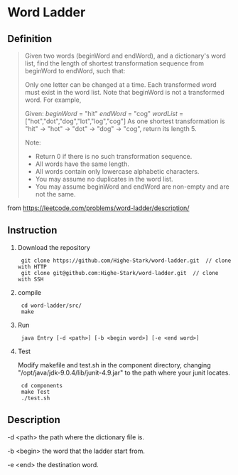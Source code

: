 Word Ladder
===========

## Definition

> Given two words (beginWord and endWord), and a dictionary's word list, find the length of shortest transformation sequence from beginWord to endWord, such that: 
>
> Only one letter can be changed at a time.
> Each transformed word must exist in the word list. Note that beginWord is not a transformed word.
> For example, 
>
> Given:
> _beginWord_ = "hit"
> _endWord_ = "cog"
> _wordList_ = ["hot","dot","dog","lot","log","cog"]
> As one shortest transformation is "hit" -> "hot" -> "dot" -> "dog" -> "cog",
> return its length 5.
>
> Note:
> * Return 0 if there is no such transformation sequence.
> * All words have the same length.
> * All words contain only lowercase alphabetic characters.
> * You may assume no duplicates in the word list.
> * You may assume beginWord and endWord are non-empty and are not the same.

 from https://leetcode.com/problems/word-ladder/description/

## Instruction

1. Download the repository

		git clone https://github.com/Highe-Stark/word-ladder.git  // clone with HTTP
		git clone git@github.com:Highe-Stark/word-ladder.git  // clone with SSH

2. compile

		cd word-ladder/src/
		make

3. Run 

		java Entry [-d <path>] [-b <begin word>] [-e <end word>]
	           

4. Test
  
	Modify makefile and test.sh in the component directory, changing "/opt/java/jdk-9.0.4/lib/junit-4.9.jar" to the path where your junit locates.

		cd components
		make Test
		./test.sh

## Description

-d \<path\>
  the path where the dictionary file is.

-b \<begin\>
  the word that the ladder start from.

-e \<end\>
  the destination word.

